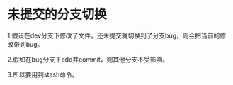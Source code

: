 # 未提交的分支切换

1.假设在dev分支下修改了文件，还未提交就切换到了分支bug，则会把当前的修改带到bug。

2.假如在bug分支下add并commit，则其他分支不受影响。

3.所以要用到stash命令。